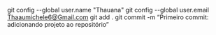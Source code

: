 git config --global user.name "Thauana"
git config --global user.email Thaaumichele6@Gmail.com
git add .
git commit -m “Primeiro commit: adicionando projeto ao repositório” 
